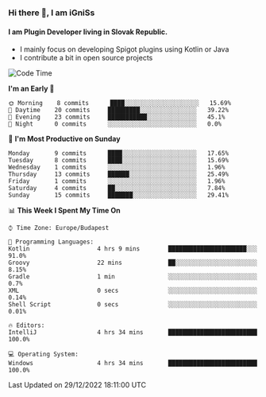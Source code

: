 ### Hi there 👋, I am iGniSs

#### I am Plugin Developer living in Slovak Republic.
- I mainly focus on developing Spigot plugins using Kotlin or Java
- I contribute a bit in open source projects

<!--START_SECTION:waka-->
![Code Time](http://img.shields.io/badge/Code%20Time-998%20hrs%2016%20mins-blue)

**I'm an Early 🐤** 

```text
🌞 Morning    8 commits      ████░░░░░░░░░░░░░░░░░░░░░   15.69% 
🌆 Daytime    20 commits     █████████░░░░░░░░░░░░░░░░   39.22% 
🌃 Evening    23 commits     ███████████░░░░░░░░░░░░░░   45.1% 
🌙 Night      0 commits      ░░░░░░░░░░░░░░░░░░░░░░░░░   0.0%

```
📅 **I'm Most Productive on Sunday** 

```text
Monday       9 commits      ████░░░░░░░░░░░░░░░░░░░░░   17.65% 
Tuesday      8 commits      ████░░░░░░░░░░░░░░░░░░░░░   15.69% 
Wednesday    1 commits      ░░░░░░░░░░░░░░░░░░░░░░░░░   1.96% 
Thursday     13 commits     ██████░░░░░░░░░░░░░░░░░░░   25.49% 
Friday       1 commits      ░░░░░░░░░░░░░░░░░░░░░░░░░   1.96% 
Saturday     4 commits      ██░░░░░░░░░░░░░░░░░░░░░░░   7.84% 
Sunday       15 commits     ███████░░░░░░░░░░░░░░░░░░   29.41%

```


📊 **This Week I Spent My Time On** 

```text
⌚︎ Time Zone: Europe/Budapest

💬 Programming Languages: 
Kotlin                   4 hrs 9 mins        ██████████████████████░░░   91.0% 
Groovy                   22 mins             ██░░░░░░░░░░░░░░░░░░░░░░░   8.15% 
Gradle                   1 min               ░░░░░░░░░░░░░░░░░░░░░░░░░   0.7% 
XML                      0 secs              ░░░░░░░░░░░░░░░░░░░░░░░░░   0.14% 
Shell Script             0 secs              ░░░░░░░░░░░░░░░░░░░░░░░░░   0.01%

🔥 Editors: 
IntelliJ                 4 hrs 34 mins       █████████████████████████   100.0%

💻 Operating System: 
Windows                  4 hrs 34 mins       █████████████████████████   100.0%

```


 Last Updated on 29/12/2022 18:11:00 UTC
<!--END_SECTION:waka-->
